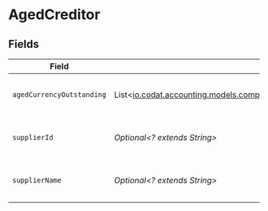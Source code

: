 # AgedCreditor


## Fields

| Field                                                                                                                                         | Type                                                                                                                                          | Required                                                                                                                                      | Description                                                                                                                                   | Example                                                                                                                                       |
| --------------------------------------------------------------------------------------------------------------------------------------------- | --------------------------------------------------------------------------------------------------------------------------------------------- | --------------------------------------------------------------------------------------------------------------------------------------------- | --------------------------------------------------------------------------------------------------------------------------------------------- | --------------------------------------------------------------------------------------------------------------------------------------------- |
| `agedCurrencyOutstanding`                                                                                                                     | List<[io.codat.accounting.models.components.AccountingAgedCurrencyOutstanding](../../models/components/AccountingAgedCurrencyOutstanding.md)> | :heavy_minus_sign:                                                                                                                            | Array of aged creditors by currency.                                                                                                          |                                                                                                                                               |
| `supplierId`                                                                                                                                  | *Optional<? extends String>*                                                                                                                  | :heavy_minus_sign:                                                                                                                            | Supplier ID of the aged creditor.                                                                                                             | f594cefb-7750-4c3a-bab2-b5322026dee9                                                                                                          |
| `supplierName`                                                                                                                                | *Optional<? extends String>*                                                                                                                  | :heavy_minus_sign:                                                                                                                            | Supplier name of the aged creditor.                                                                                                           | John Doe                                                                                                                                      |